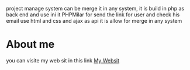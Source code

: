 project manage system can be merge it in any system, it is build in php as back end and use ini it PHPMilar for send the link for user and check his email
use html and css and ajax as api
it is allow for merge in any system

<h1>About me</h1>
you can visite my web sit in this link <a href="https://ibdaa.kesug.com/" target="_blank">My Websit</a>
